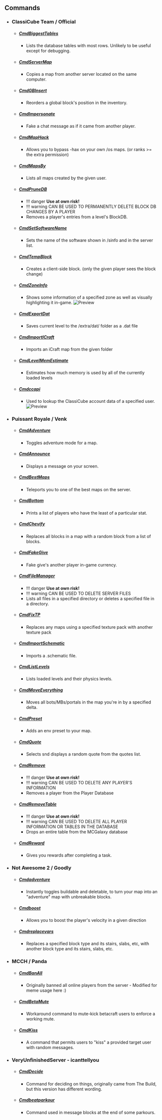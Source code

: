 ## Commands
- ### ClassiCube Team / Official
  - ##### [CmdBiggestTables](https://github.com/ClassiCube/MCGalaxy-Plugins/blob/master/CmdBiggestTables.cs)
    - Lists the database tables with most rows. Unlikely to be useful except for debugging.
  - ##### [CmdServerMap](https://github.com/ClassiCube/MCGalaxy-Plugins/blob/master/CmdCopyServerMap.cs)
    - Copies a map from another server located on the same computer.
  - ##### [CmdGBInsert](https://github.com/ClassiCube/MCGalaxy-Plugins/blob/master/CmdGBInsert.cs)
    - Reorders a global block's position in the inventory.
  - ##### [CmdImpersonate](https://github.com/ClassiCube/MCGalaxy-Plugins/blob/master/CmdImpersonate.cs)
    - Fake a chat message as if it came from another player.
  - ##### [CmdMapHack](https://github.com/ClassiCube/MCGalaxy-Plugins/blob/master/CmdMapHack.cs)
    - Allows you to bypass -hax on your own /os maps. (or ranks >= the extra permission)
  - ##### [CmdMapsBy](https://github.com/ClassiCube/MCGalaxy-Plugins/blob/master/CmdMapsBy.cs)
    - Lists all maps created by the given user.
  - ##### [CmdPruneDB](https://github.com/ClassiCube/MCGalaxy-Plugins/blob/master/CmdPruneDB.cs)
    - !!! danger **Use at own risk!**
    - !!! warning CAN BE USED TO PERMANENTLY DELETE BLOCK DB CHANGES BY A PLAYER
    - Removes a player's entries from a level's BlockDB.
  - ##### [CmdSetSoftwareName](https://github.com/ClassiCube/MCGalaxy-Plugins/blob/master/CmdSetSoftwareName.cs)
    - Sets the name of the software shown in /sinfo and in the server list.
  - ##### [CmdTempBlock](https://github.com/ClassiCube/MCGalaxy-Plugins/blob/master/CmdTempBlock.cs)
    - Creates a client-side block. (only the given player sees the block change)
  - ##### [CmdZoneInfo](https://github.com/ClassiCube/MCGalaxy-Plugins/blob/master/CmdZoneInfo.cs)
    - Shows some information of a specified zone as well as visually highlighting it in-game.
![Preview](https://i.imgur.com/GaNbigf.png)
  - ##### [CmdExportDat](https://github.com/ClassiCube/MCGalaxy-Plugins/blob/master/CmdExportDat.cs)
    - Saves current level to the /extra/dat/ folder as a .dat file
  - ##### [CmdImportICraft](https://github.com/ClassiCube/MCGalaxy-Plugins/blob/master/CmdImportICraft.cs)
    - Imports an iCraft map from the given folder
  - ##### [CmdLevelMemEstimate](https://github.com/ClassiCube/MCGalaxy-Plugins/blob/master/CmdLevelMemEstimate.cs)
    - Estimates how much memory is used by all of the currently loaded levels
  - ##### [Cmdccapi](https://gist.github.com/123DMWM/57103f407be3ea7bfc23a25b85e85792)
    - Used to lookup the ClassiCube account data of a specified user.
![Preview](https://i.imgur.com/YppJlcS.png)
- ### Puissant Royale / Venk
  - ##### [CmdAdventure](https://github.com/ddinan/classicube-stuff/blob/master/MCGalaxy/Commands/CmdAdventure.cs)
    - Toggles adventure mode for a map.
  - ##### [CmdAnnounce](https://github.com/ddinan/classicube-stuff/blob/master/MCGalaxy/Commands/CmdAnnounce.cs)
    - Displays a message on your screen.
  - ##### [CmdBestMaps](https://github.com/ddinan/classicube-stuff/blob/master/MCGalaxy/Commands/CmdBestMaps.cs)
    - Teleports you to one of the best maps on the server.
  - ##### [CmdBottom](https://github.com/ddinan/classicube-stuff/blob/master/MCGalaxy/Commands/CmdBottom.cs)
    - Prints a list of players who have the least of a particular stat.
  - ##### [CmdChevify](https://github.com/ddinan/classicube-stuff/blob/master/MCGalaxy/Commands/CmdChevify.cs)
    - Replaces all blocks in a map with a random block from a list of blocks.
  - ##### [CmdFakeGive](https://github.com/ddinan/classicube-stuff/blob/master/MCGalaxy/Commands/CmdFakeGive.cs)
    - Fake give's another player in-game currency.
  - ##### [CmdFileManager](https://github.com/ddinan/classicube-stuff/blob/master/MCGalaxy/Commands/CmdFileManager.cs)
    - !!! danger **Use at own risk!**
    - !!! warning CAN BE USED TO DELETE SERVER FILES
    - Lists all files in a specified directory or deletes a specified file in a directory.
  - ##### [CmdFixTP](https://github.com/ddinan/classicube-stuff/blob/master/MCGalaxy/Commands/CmdFixTP.cs)
    - Replaces any maps using a specified texture pack with another texture pack
  - ##### [CmdImportSchematic](https://github.com/ddinan/classicube-stuff/blob/master/MCGalaxy/Commands/CmdImportSchematic.cs)
    - Imports a .schematic file.
  - ##### [CmdListLevels](https://github.com/ddinan/classicube-stuff/blob/master/MCGalaxy/Commands/CmdListLevels.cs)
    - Lists loaded levels and their physics levels.
  - ##### [CmdMoveEverything](https://github.com/ddinan/classicube-stuff/blob/master/MCGalaxy/Commands/CmdMoveEverything.cs)
    - Moves all bots/MBs/portals in the map you're in by a specified delta.
  - ##### [CmdPreset](https://github.com/ddinan/classicube-stuff/blob/master/MCGalaxy/Commands/CmdPreset.cs)
    - Adds an env preset to your map.
  - ##### [CmdQuote](https://github.com/ddinan/classicube-stuff/blob/master/MCGalaxy/Commands/CmdQuote.cs)
    - Selects snd displays a random quote from the quotes list.
  - ##### [CmdRemove](https://github.com/ddinan/classicube-stuff/blob/master/MCGalaxy/Commands/CmdRemove.cs)
    - !!! danger **Use at own risk!**
    - !!! warning CAN BE USED TO DELETE ANY PLAYER'S INFORMATION
    - Removes a player from the Player Database
  - ##### [CmdRemoveTable](https://github.com/ddinan/classicube-stuff/blob/master/MCGalaxy/Commands/CmdRemoveTable.cs)
    - !!! danger **Use at own risk!**
    - !!! warning CAN BE USED TO DELETE ALL PLAYER INFORMATION OR TABLES IN THE DATABASE
    - Drops an entire table from the MCGalaxy database
  - ##### [CmdReward](https://github.com/ddinan/classicube-stuff/blob/master/MCGalaxy/Commands/CmdReward.cs)
    - Gives you rewards after completing a task.
- ### Not Awesome 2 / Goodly
  - ##### [Cmdadventure](https://github.com/NotAwesome2/Commands/blob/main/Cmdadventure.cs)
    - Instantly toggles buildable and deletable, to turn your map into an \"adventure\" map with unbreakable blocks.
  - ##### [Cmdboost](https://github.com/NotAwesome2/Commands/blob/main/Cmdboost.cs)
    - Allows you to boost the player's velocity in a given direction
  - ##### [Cmdreplacevars](https://github.com/NotAwesome2/Commands/blob/main/Cmdreplacevars.cs)
    - Replaces a specified block type and its stairs, slabs, etc, with another block type and its stairs, slabs, etc.
- ### MCCH / Panda
  - ##### [CmdBanAll](https://github.com/brycemthompson/McClassic-ClassiCube-Plugins-Cmds/blob/main/MCGalaxy/Commands/CmdBanAll.cs)
    - Originally banned all online players from the server - Modified for meme usage here :)
  - ##### [CmdBetaMute](https://github.com/brycemthompson/McClassic-ClassiCube-Plugins-Cmds/blob/main/MCGalaxy/Commands/CmdBetaMute.cs)
    - Workaround command to mute-kick betacraft users to enforce a working mute.
  - ##### [CmdKiss](https://github.com/brycemthompson/McClassic-ClassiCube-Plugins-Cmds/blob/main/MCGalaxy/Commands/CmdKiss.cs)
    - A command that permits users to "kiss" a provided target user with random messages.
- ### VeryUnfinishedServer - icanttellyou
  - ##### [CmdDecide](https://github.com/forkiesassds/veryuninfishedserver-plugins-and-cmds/blob/master/CmdDecide.cs)
    - Command for deciding on things, originally came from The Build, but this version has different wording.
  - ##### [Cmdbeatparkour](https://github.com/forkiesassds/veryuninfishedserver-plugins-and-cmds/blob/master/Cmdbeatparkour.cs)
    - Command used in message blocks at the end of some parkours.